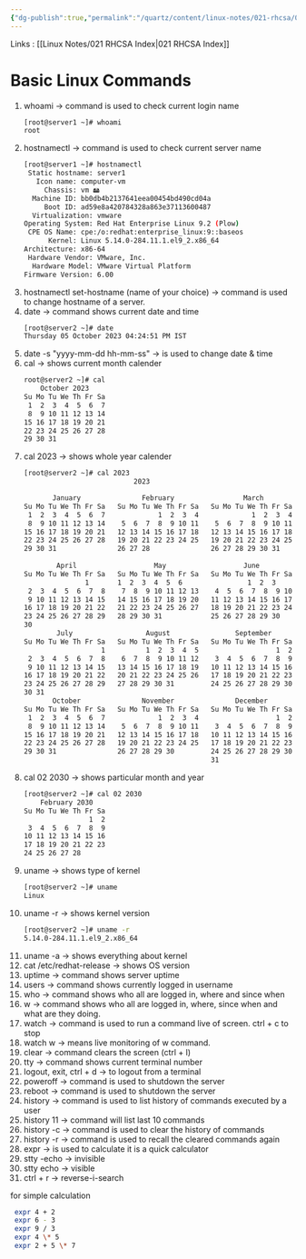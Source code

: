 ```yaml
---
{"dg-publish":true,"permalink":"/quartz/content/linux-notes/021-rhcsa/021-1-fundamentals-of-computer/021-1-12-basic-linux-commands/","noteIcon":"","created":"2023-10-14T22:10:59.495+05:30","updated":"2023-10-13T17:06:17.936+05:30"}
---
```


Links : [[Linux Notes/021 RHCSA Index\|021 RHCSA Index]]

# Basic Linux Commands

1. whoami &rarr; command is used to check current login name
	```bash
	[root@server1 ~]# whoami
	root
	```
1. hostnamectl &rarr; command is used to check current server name
	```bash
	[root@server1 ~]# hostnamectl
	 Static hostname: server1
       Icon name: computer-vm
         Chassis: vm 🖴
      Machine ID: bb0db4b2137641eea00454bd490cd04a
         Boot ID: ad59e8a420784328a863e37113600487
	  Virtualization: vmware
	Operating System: Red Hat Enterprise Linux 9.2 (Plow)     
     CPE OS Name: cpe:/o:redhat:enterprise_linux:9::baseos
          Kernel: Linux 5.14.0-284.11.1.el9_2.x86_64
    Architecture: x86-64
	 Hardware Vendor: VMware, Inc.
	  Hardware Model: VMware Virtual Platform
	Firmware Version: 6.00
	```
1. hostnamectl set-hostname (name of your choice) &rarr; command is used to change hostname of a server. 
2. date &rarr; command shows current date and time
	```bash
	[root@server2 ~]# date
	Thursday 05 October 2023 04:24:51 PM IST
	```
1. date -s "yyyy-mm-dd hh-mm-ss" &rarr; is used to change date & time
2. cal &rarr; shows current month calender
	```bash
	root@server2 ~]# cal
	    October 2023    
	Su Mo Tu We Th Fr Sa
	 1  2  3  4  5  6  7
	 8  9 10 11 12 13 14
	15 16 17 18 19 20 21
	22 23 24 25 26 27 28
	29 30 31            

	```
1. cal 2023 &rarr; shows whole year calender
	```bash
	[root@server2 ~]# cal 2023
                               2023                               

	       January               February                 March       
	Su Mo Tu We Th Fr Sa   Su Mo Tu We Th Fr Sa   Su Mo Tu We Th Fr Sa
	 1  2  3  4  5  6  7             1  2  3  4             1  2  3  4
	 8  9 10 11 12 13 14    5  6  7  8  9 10 11    5  6  7  8  9 10 11
	15 16 17 18 19 20 21   12 13 14 15 16 17 18   12 13 14 15 16 17 18
	22 23 24 25 26 27 28   19 20 21 22 23 24 25   19 20 21 22 23 24 25
	29 30 31               26 27 28               26 27 28 29 30 31   
                                                                  
	        April                   May                   June        
	Su Mo Tu We Th Fr Sa   Su Mo Tu We Th Fr Sa   Su Mo Tu We Th Fr Sa
                   1       1  2  3  4  5  6                1  2  3
	 2  3  4  5  6  7  8    7  8  9 10 11 12 13    4  5  6  7  8  9 10
	 9 10 11 12 13 14 15   14 15 16 17 18 19 20   11 12 13 14 15 16 17
	16 17 18 19 20 21 22   21 22 23 24 25 26 27   18 19 20 21 22 23 24
	23 24 25 26 27 28 29   28 29 30 31            25 26 27 28 29 30   
	30                                                                
	        July                  August                September     
	Su Mo Tu We Th Fr Sa   Su Mo Tu We Th Fr Sa   Su Mo Tu We Th Fr Sa
	                   1          1  2  3  4  5                   1  2
	 2  3  4  5  6  7  8    6  7  8  9 10 11 12    3  4  5  6  7  8  9
	 9 10 11 12 13 14 15   13 14 15 16 17 18 19   10 11 12 13 14 15 16
	16 17 18 19 20 21 22   20 21 22 23 24 25 26   17 18 19 20 21 22 23
	23 24 25 26 27 28 29   27 28 29 30 31         24 25 26 27 28 29 30
	30 31                                                             
	       October               November               December      
	Su Mo Tu We Th Fr Sa   Su Mo Tu We Th Fr Sa   Su Mo Tu We Th Fr Sa
	 1  2  3  4  5  6  7             1  2  3  4                   1  2
	 8  9 10 11 12 13 14    5  6  7  8  9 10 11    3  4  5  6  7  8  9
	15 16 17 18 19 20 21   12 13 14 15 16 17 18   10 11 12 13 14 15 16
	22 23 24 25 26 27 28   19 20 21 22 23 24 25   17 18 19 20 21 22 23
	29 30 31               26 27 28 29 30         24 25 26 27 28 29 30
	                                              31                  

	```
1. cal 02 2030 &rarr; shows particular month and year
	```bash
	[root@server2 ~]# cal 02 2030
	    February 2030   
	Su Mo Tu We Th Fr Sa
	                1  2
	 3  4  5  6  7  8  9
	10 11 12 13 14 15 16
	17 18 19 20 21 22 23
	24 25 26 27 28      
	```
1. uname &rarr; shows type of kernel
	```bash
	[root@server2 ~]# uname
	Linux
	```
1. uname -r &rarr; shows kernel version
	```bash
	[root@server2 ~]# uname -r
	5.14.0-284.11.1.el9_2.x86_64
	```
1. uname -a &rarr; shows everything about kernel
2. cat /etc/redhat-release &rarr; shows OS version
3. uptime &rarr; command shows server uptime
4. users &rarr; command shows currently logged in username
5. who &rarr; command shows who all are logged in, where and since when
6. w &rarr; command shows who all are logged in, where, since when and what are they doing.
7. watch &rarr; command is used to run a command live of screen. ctrl + c to stop
8. watch w &rarr; means live monitoring of w command.
9. clear &rarr; command clears the screen (ctrl + l)
10. tty &rarr; command shows current terminal number 
11. logout, exit, ctrl + d &rarr; to logout from a terminal
12. poweroff &rarr; command is used to shutdown the server
13. reboot &rarr; command is used to shutdown the server
14. history &rarr; command is used to list history of commands executed by a user
15. history 11  &rarr; command will list last 10 commands
16. history -c &rarr; command is used to clear the history of commands
17. history -r &rarr; command is used to recall the cleared commands again
18. expr &rarr; is used to calculate it is a quick calculator
19. stty -echo &rarr; invisible
20. stty echo &rarr; visible
21. ctrl + r &rarr; reverse-i-search

 for simple calculation
``` bash
 expr 4 + 2
 expr 6 - 3
 expr 9 / 3
 expr 4 \* 5
 expr 2 + 5 \* 7
```
	
	